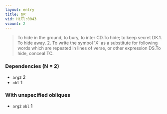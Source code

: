 ```yaml
---
layout: entry
title: སྐུང་
vid: Hill:0043
vcount: 2
---
```

> To hide in the ground, to bury, to inter CD\.To hide; to keep secret DK\.1\. To hide away\. 2\. To write the symbol 'X' as a substitute for following words which are repeated in lines of verse, or other expression DS\.To hide, conceal TC\.


### Dependencies (N = 2)
* `arg2` 2
* `obl` 1


### With unspecified obliques
* `arg2` `obl` 1
